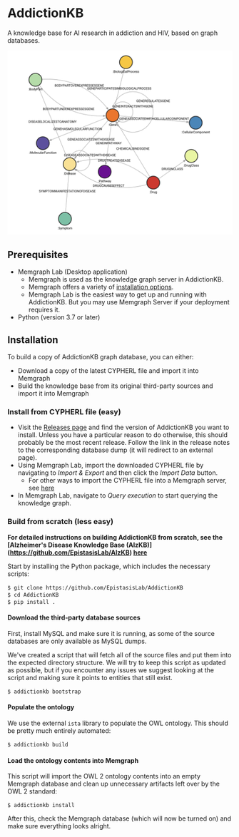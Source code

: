 # AddictionKB
A knowledge base for AI research in addiction and HIV, based on graph databases. 

![image](./img/AddictionKB_Schema.png)

## Prerequisites
- Memgraph Lab (Desktop application)
    - Memgraph is used as the knowledge graph server in AddictionKB.
    - Memgraph offers a variety of [installation options](https://memgraph.com/docs/getting-started/install-memgraph).
    - Memgraph Lab is the easiest way to get up and running with AddictionKB. But you may use Memgraph Server if your deployment requires it.
- Python (version 3.7 or later)

## Installation

To build a copy of AddictionKB graph database, you can either:
- Download a copy of the latest CYPHERL file and import it into Memgraph
- Build the knowledge base from its original third-party sources and import it into Memgraph

### Install from CYPHERL file (easy)
- Visit the [Releases page](https://github.com/EpistasisLab/AddictionKB/releases) and find the version of AddictionKB you want to install. Unless you have a particular reason to do otherwise, this should probably be the most recent release. Follow the link in the release notes to the corresponding database dump (it will redirect to an external page).
- Using Memgraph Lab, import the downloaded CYPHERL file by navigating to _Import & Export_ and then click the _Import Data_ button.
    - For other ways to import the CYPHERL file into a Memgraph server, see [here](https://memgraph.com/docs/data-migration/cypherl)
- In Memgraph Lab, navigate to _Query execution_ to start querying the knowledge graph.

### Build from scratch (less easy)

**For detailed instructions on building AddictionKB from scratch, see the [Alzheimer's Disease Knowledge Base (AlzKB)] (https://github.com/EpistasisLab/AlzKB) [here](https://github.com/EpistasisLab/AlzKB/blob/master/BUILD.org)**

Start by installing the Python package, which includes the necessary scripts:

```{bash}
$ git clone https://github.com/EpistasisLab/AddictionKB
$ cd AddictionKB
$ pip install .
```

#### Download the third-party database sources

First, install MySQL and make sure it is running, as some of the source
databases are only available as MySQL dumps.

We've created a script that will fetch all of the source files and put them into
the expected directory structure. We will try to keep this script as updated as
possible, but if you encounter any issues we suggest looking at the script and
making sure it points to entities that still exist.

```{bash}
$ addictionkb bootstrap
```

#### Populate the ontology

We use the external `ista` library to populate the OWL ontology. This should
be pretty much entirely automated:

```{bash}
$ addictionkb build
```

#### Load the ontology contents into Memgraph

This script will import the OWL 2 ontology contents into an empty Memgraph database
and clean up unnecessary artifacts left over by the OWL 2 standard:

```{bash}
$ addictionkb install
```

After this, check the Memgraph database (which will now be turned on) and make sure
everything looks alright.